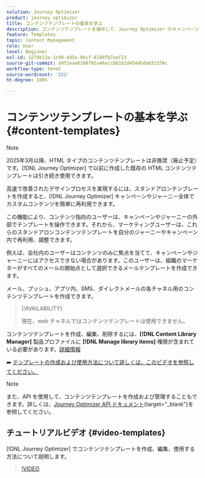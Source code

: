 ```yaml
---
solution: Journey Optimizer
product: journey optimizer
title: コンテンツテンプレートの基本を学ぶ
description: コンテンツテンプレートを操作して、Journey Optimizer のキャンペーンとジャーニーでコンテンツを再利用する方法について説明します。
feature: Templates
topic: Content Management
role: User
level: Beginner
exl-id: 327de13a-1c99-4d5e-86cf-8180fb7aaf23
source-git-commit: a9f2eae6398f92a40accb62b1d4544bda031559c
workflow-type: tm+mt
source-wordcount: '222'
ht-degree: 100%

---
```



# コンテンツテンプレートの基本を学ぶ {#content-templates}

>[!NOTE]
>
>2025年3月以降、HTML タイプのコンテンツテンプレートは非推奨（廃止予定）です。[!DNL Journey Optimizer] で以前に作成した既存の HTML コンテンツテンプレートは引き続き使用できます。

高速で改善されたデザインプロセスを実現するには、スタンドアロンテンプレートを作成すると、[!DNL Journey Optimizer] キャンペーンやジャーニー全体でカスタムコンテンツを簡単に再利用できます。

この機能により、コンテンツ指向のユーザーは、キャンペーンやジャーニーの外部でテンプレートを操作できます。それから、マーケティングユーザーは、これらのスタンドアロンコンテンツテンプレートを自分のジャーニーやキャンペーン内で再利用、調整できます。

<!--![](../rn/assets/do-not-localize/content-template.gif)-->

例えば、会社内のユーザーはコンテンツのみに焦点を当てて、キャンペーンやジャーニーにはアクセスできない場合があります。このユーザーは、組織のマーケターがすべてのメールの開始点として選択できるメールテンプレートを作成できます。

メール、プッシュ、アプリ内、SMS、ダイレクトメールの各チャネル用のコンテンツテンプレートを作成できます。

>[!AVAILABILITY]
>
>現在、web チャネルではコンテンツテンプレートは使用できません。

コンテンツテンプレートを作成、編集、削除するには、**[!DNL Content Library Manager]** 製品プロファイルに **[!DNL Manage library items]** 権限が含まれている必要があります。[詳細情報](../administration/ootb-product-profiles.md#content-library-manager)

➡️ [テンプレートの作成および使用方法について詳しくは、このビデオを参照してください。](#video-templates)

>[!NOTE]
>
>また、API を使用して、コンテンツテンプレートを作成および管理することもできます。詳しくは、[Journey Optimizer API ドキュメント](https://developer.adobe.com/journey-optimizer-apis/references/content/){target="_blank"}を参照してください。

## チュートリアルビデオ {#video-templates}

[!DNL Journey Optimizer] でコンテンツテンプレートを作成、編集、使用する方法について説明します。

>[!VIDEO](https://video.tv.adobe.com/v/3418587/?quality=12&captions=jpn)
